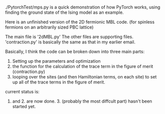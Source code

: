 ./PytorchTest/mps.py is a quick demonstration of how PyTorch works, using finding the ground state of the Ising model as an example.


Here is an unfinished version of the 2D fermionic MBL code.
(for spinless fermions on an arbitrarily sized PBC lattice)

The main file is '2dMBL.py'   The other files are supporting files.  'contraction.py' is basically the same as that in my earlier email.

Basically, I think the code can be broken down into three main parts:

1. Setting up the parameters and optimization
2. the function for the calculation of the trace term in the figure of merit (contraction.py)
3. looping over the sites (and then Hamiltonian terms, on each site) to set up all of the trace terms in the figure of merit.

current status is:
1. and 2. are now done.  3. (probably the most diffcult part) hasn't been started yet.



